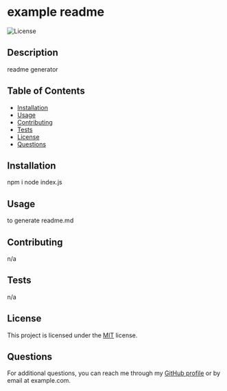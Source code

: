 # example readme

![License](https://img.shields.io/badge/License-MIT-yellow.svg)

## Description

readme generator

## Table of Contents
- [Installation](#installation)
- [Usage](#usage)
- [Contributing](#contributing)
- [Tests](#tests)
- [License](#license)
- [Questions](#questions)

## Installation

npm i node index.js

## Usage

to generate readme.md

## Contributing

n/a

## Tests

n/a

## License

This project is licensed under the [MIT](https://opensource.org/licenses/MIT) license.

## Questions

For additional questions, you can reach me through my [GitHub profile](https://github.com/jo-m04) or by email at example.com.
